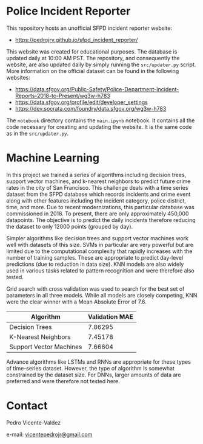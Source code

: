# Police Incident Reporter


This repository hosts an unofficial SFPD incident reporter website:

- https://pedrojrv.github.io/sfpd_incident_reporter/

This website was created for educational purposes. The database is updated daily at 10:00 AM PST. The repository, and consequently the website, are also updated daily by simply running the `src/updater.py` script. More information on the official dataset can be found in the following websites:

- https://data.sfgov.org/Public-Safety/Police-Department-Incident-Reports-2018-to-Present/wg3w-h783
- https://data.sfgov.org/profile/edit/developer_settings
- https://dev.socrata.com/foundry/data.sfgov.org/wg3w-h783

The `notebook` directory contains the `main.ipynb` notebook. It contains all the code necessary for creating and updating the website. It is the same code as in the `src/updater.py`. 

# Machine Learning

In this project we trained a series of algorithms including decision trees, support vector machines, and k-nearest neighbors to predict future crime rates in the city of San Francisco. This challenge deals with a time series dataset from the SFPD database which records incidents and crime event along with other features including the incident category, police district, time, and more. Due to recent modernizations, this particular database was commissioned in 2018. To present, there are only approximately 450,000 datapoints. The objective is to predict the daily incidents therefore reducing the dataset to only 12000 points (grouped by day). 

Simpler algorithms like decision trees and support vector machines work well with datasets of this size. SVMs in particular are very powerful but are limited due to the computational complexity that rapidly increases with the number of training samples. These are appropriate to predict day-level predictions (due to reduction in data size). KNN models are also widely used in various tasks related to pattern recognition and were therefore also tested.

Grid search with cross validation was used to search for the best set of parameters in all three models. While all models are closely competing, KNN were the clear winner with a Mean Absolute Error of 7.6. 

<center>

| Algorithm      | Validation MAE |
| ----------- | ----------- |
| Decision Trees      | 7.86295       |
| K-Nearest Neighbors   | 7.45178        |
| Support Vector Machines   | 7.66604        |

</center>

Advance algorithms like LSTMs and RNNs are appropriate for these types of time-series dataset. However, the type of algorithm is somewhat constrained by the dataset size. For DNNs, larger amounts of data are preferred and were therefore not tested here. 

# Contact

Pedro Vicente-Valdez

e-mail: vicentepedrojr@gmail.com

